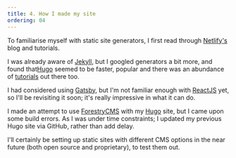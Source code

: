 ```yaml
---
title: 4. How I made my site
ordering: 04
---
```



To familiarise myself with static site generators, I first read through [Netlify's](https://www.netlify.com/) blog and tutorials.

I was already aware of [Jekyll](https://jekyllrb.com/), but I googled generators a bit more, and found that[Hugo](https://gohugo.io/) seemed to be faster, popular and there was an abundance of [tutorials](https://www.youtube.com/channel/UCvmINlrza7JHB1zkIOuXEbw/playlists?sort=dd&view=50&shelf_id=2) out there too.

I had considered using [Gatsby](https://www.gatsbyjs.org/), but I'm not familiar enough with [ReactJS](https://reactjs.org/) yet, so I'll be revisiting it soon; it's really impressive in what it can do.

I made an attempt to use [ForestryCMS](https://forestry.io/#/) with my [Hugo](https://gohugo.io/) site, but I came upon some build errors. As I was under time constraints; I updated my previous Hugo site via GitHub, rather than add delay.

I'll certainly be setting up static sites with different CMS options in the near future (both open source and proprietary), to test them out.
